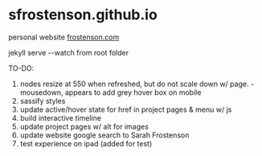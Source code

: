 sfrostenson.github.io
=====================

personal website [frostenson.com](http://frostenson.com/)


jekyll serve --watch from root folder

TO-DO:
1. nodes resize at 550 when refreshed, but do not scale down w/ page.
	-mousedown, appears to add grey hover box on mobile
2. sassify styles
3. update active/hover state for href in project pages & menu w/ js
4. build interactive timeline
5. update project pages w/ alt for images
6. update website google search to Sarah Frostenson
7. test experience on ipad (added for test)

